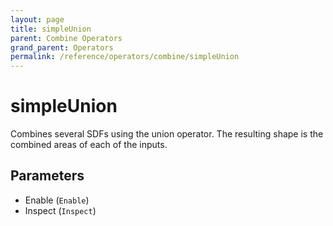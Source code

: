 ```yaml
---
layout: page
title: simpleUnion
parent: Combine Operators
grand_parent: Operators
permalink: /reference/operators/combine/simpleUnion
---
```


# simpleUnion

Combines several SDFs using the union operator.
The resulting shape is the combined areas of each of the inputs.

## Parameters

* Enable (`Enable`)
* Inspect (`Inspect`)
